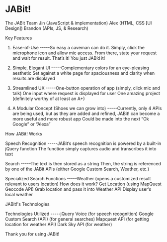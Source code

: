 # JABit!

The JABit Team
Jin (JavaScript & implementation)
Alex (HTML, CSS [UI Design])
Brandon (APIs, JS, & Research)

Key Features
1. Ease-of-Use
-----So easy a caveman can do it. Simply, click the microphone icon and allow mic access.
From there, state your request and wait for result.
That’s it! You just JAB’d it!

2. Simple, Elegant UI
-----Complementary colors for an eye-pleasing aesthetic
Set against a white page for spaciousness and clarity when results are displayed

3. Streamlined UX
-----One-button operation of app (simply, click mic and talk)
One input where request is displayed for user
One amazing project (definitely worthy of at least an A+)

4. A Modular Concept (Shoes we can grow into)
-----Currently, only 4 APIs are being used, but as they are added and refined, JABit! can become a more useful and more robust app
Could be made into the next “Ok Google” or “Alexa”

How JABit! Works

Speech Recognition 
-----JABit’s speech recognition is powered by a built-in jQuery function
The function simply captures audio and transcribes it into text

Search
-----The text is then stored as a string
Then, the string is referenced by one of the JABit APIs (either Google Custom Search, Weather, etc.)

Specialized Search Functions
-----Weather (opens a customized result relevant to users location)
How does it work?
Get Location (using MapQuest Geocode API)
Grab location and pass it into Weather API
Display user’s local weather

JABit!'s Technologies 

Technologies Utilized 
-----jQuery Voice (for speech recognition)
Google Custom Search (API) (for general searches)
Mapquest API (for getting location for weather API)
Dark Sky API (for weather)

Thank you for using
JABit!
